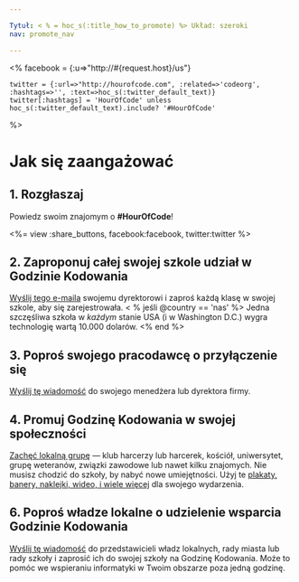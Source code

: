 ```yaml
---

Tytuł: < % = hoc_s(:title_how_to_promote) %> Układ: szeroki
nav: promote_nav

---
```


<%
    facebook = {:u=>"http://#{request.host}/us"}

    twitter = {:url=>"http://hourofcode.com", :related=>'codeorg', :hashtags=>'', :text=>hoc_s(:twitter_default_text)}
    twitter[:hashtags] = 'HourOfCode' unless hoc_s(:twitter_default_text).include? '#HourOfCode'
%>

# Jak się zaangażować

## 1. Rozgłaszaj

Powiedz swoim znajomym o **#HourOfCode**!

<%= view :share_buttons, facebook:facebook, twitter:twitter %>

## 2. Zaproponuj całej swojej szkole udział w Godzinie Kodowania

[Wyślij tego e-maila](<%= resolve_url('/promote/resources#sample-emails') %>) swojemu dyrektorowi i zaproś każdą klasę w swojej szkole, aby się zarejestrowała. < % jeśli @country == 'nas' %> Jedna szczęśliwa szkoła w *każdym* stanie USA (i w Washington D.C.) wygra technologię wartą 10.000 dolarów. <% end %>

## 3. Poproś swojego pracodawcę o przyłączenie się

[Wyślij tę wiadomość](<%= resolve_url('/promote/resources#sample-emails') %>) do swojego menedżera lub dyrektora firmy.

## 4. Promuj Godzinę Kodowania w swojej społeczności

[Zachęć lokalną grupę](<%= resolve_url('/promote/resources#sample-emails') %>) — klub harcerzy lub harcerek, kościół, uniwersytet, grupę weteranów, związki zawodowe lub nawet kilku znajomych. Nie musisz chodzić do szkoły, by nabyć nowe umiejętności. Użyj te [plakaty, banery, naklejki, wideo, i wiele więcej](<%= resolve_url('/promote/resources') %>) dla swojego wydarzenia.

## 6. Poproś władze lokalne o udzielenie wsparcia Godzinie Kodowania

[Wyślij tę wiadomość](<%= resolve_url('/promote/resources#sample-emails') %>) do przedstawicieli władz lokalnych, rady miasta lub rady szkoły i zaprosić ich do swojej szkoły na Godzinę Kodowania. Może to pomóc we wspieraniu informatyki w Twoim obszarze poza jedną godzinę.